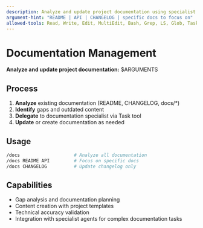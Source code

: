 ```yaml
---
description: Analyze and update project documentation using specialist agents
argument-hint: "README | API | CHANGELOG | specific docs to focus on"
allowed-tools: Read, Write, Edit, MultiEdit, Bash, Grep, LS, Glob, Task, TodoWrite
---
```


# Documentation Management

**Analyze and update project documentation:** $ARGUMENTS

## Process

1. **Analyze** existing documentation (README, CHANGELOG, docs/\*)
2. **Identify** gaps and outdated content
3. **Delegate** to documentation specialist via Task tool
4. **Update** or create documentation as needed

## Usage

```bash
/docs                    # Analyze all documentation
/docs README API         # Focus on specific docs
/docs CHANGELOG          # Update changelog only
```

## Capabilities

- Gap analysis and documentation planning
- Content creation with project templates
- Technical accuracy validation
- Integration with specialist agents for complex documentation tasks
